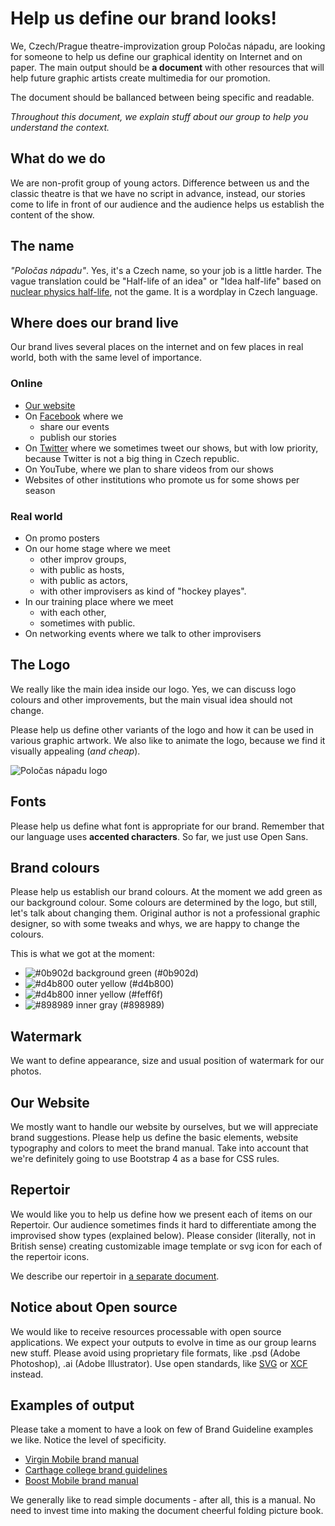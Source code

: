 # Help us define our brand looks!

We, Czech/Prague theatre-improvization group Poločas nápadu, are looking for someone to help us define our graphical identity on Internet and on paper. The main output should be **a document** with other resources that will help future graphic artists create multimedia for our promotion.

The document should be ballanced between being specific and readable.

*Throughout this document, we explain stuff about our group to help you understand the context.*

## What do we do

We are non-profit group of young actors. Difference between us and the classic theatre is that we have no script in advance, instead, our stories come to life in front of our audience and the audience helps us establish the content of the show.

## The name

*"Poločas nápadu"*. Yes, it's a Czech name, so your job is a little harder. The vague translation could be "Half-life of an idea" or "Idea half-life" based on [nuclear physics half-life](https://en.wikipedia.org/wiki/Half-life), not the game. It is a wordplay in Czech language.

## Where does our brand live

Our brand lives several places on the internet and on few places in real world, both with the same level of importance.

### Online

* [Our website](https://polocas-napadu.cz/)
* On [Facebook](https://www.facebook.com/polocas.napadu/) where we
  * share our events
  * publish our stories
* On [Twitter](https://twitter.com/PolocasNapadu) where we sometimes tweet our shows, but with low priority, because Twitter is not a big thing in Czech republic.
* On YouTube, where we plan to share videos from our shows
* Websites of other institutions who promote us for some shows per season

### Real world

* On promo posters
* On our home stage where we meet
  * other improv groups,
  * with public as hosts,
  * with public as actors,
  * with other improvisers as kind of "hockey playes".
* In our training place where we meet
  * with each other,
  * sometimes with public.
* On networking events where we talk to other improvisers

## The Logo

We really like the main idea inside our logo. Yes, we can discuss logo colours and other improvements, but the main visual idea should not change.

Please help us define other variants of the logo and how it can be used in various graphic artwork. We also like to animate the logo, because we find it visually appealing (*and cheap*).

![Poločas nápadu logo](https://polocas-napadu.cz/android-chrome-192x192.png)

## Fonts

Please help us define what font is appropriate for our brand. Remember that our language uses **accented characters**. So far, we just use Open Sans.

## Brand colours

Please help us establish our brand colours. At the moment we add green as our background colour. Some colours are determined by the logo, but still, let's talk about changing them. Original author is not a professional graphic designer, so with some tweaks and whys, we are happy to change the colours.

This is what we got at the moment:

* ![#0b902d](https://dummyimage.com/32x16/0b902d/0b902d) background green (#0b902d)
* ![#d4b800](https://dummyimage.com/32x16/d4b800/d4b800) outer yellow (#d4b800)
* ![#d4b800](https://dummyimage.com/32x16/feff6f/feff6f) inner yellow (#feff6f)
* ![#898989](https://dummyimage.com/32x16/898989/898989) inner gray (#898989)

## Watermark

We want to define appearance, size and usual position of watermark for our photos.

## Our Website

We mostly want to handle our website by ourselves, but we will appreciate brand suggestions. Please help us define the basic elements, website typography and colors to meet the brand manual. Take into account that we're definitely going to use Bootstrap 4 as a base for CSS rules.

## Repertoir

We would like you to help us define how we present each of items on our Repertoir. Our audience sometimes finds it hard to differentiate among the improvised show types (explained below). Please consider (literally, not in British sense) creating customizable image template or svg icon for each of the repertoir icons.

We describe our repertoir in [a separate document](https://github.com/just-paja/polocas-napadu-static/tree/master/docs/repertoir.md).

## Notice about Open source

We would like to receive resources processable with open source applications. We expect your outputs to evolve in time as our group learns new stuff. Please avoid using proprietary file formats, like .psd (Adobe Photoshop), .ai (Adobe Illustrator). Use open standards, like [SVG](https://en.wikipedia.org/wiki/Scalable_Vector_Graphics) or [XCF](https://en.wikipedia.org/wiki/XCF_(file_format)) instead.

## Examples of output

Please take a moment to have a look on few of Brand Guideline examples we like. Notice the level of specificity.

* [Virgin Mobile brand manual](https://www.virginmobile.com.au/Global/virgin-mobile/static/images/style-guide/pdf/VirginMobileAUS-Print-Styleguide.pdf)
* [Carthage college brand guidelines](https://www.carthage.edu/live/files/1358-brand-guidelinespdf)
* [Boost Mobile brand manual](http://www.boostmobilebrand.com/images/common/boost-style-guide.pdf)

We generally like to read simple documents - after all, this is a manual. No need to invest time into making the document cheerful folding picture book.

